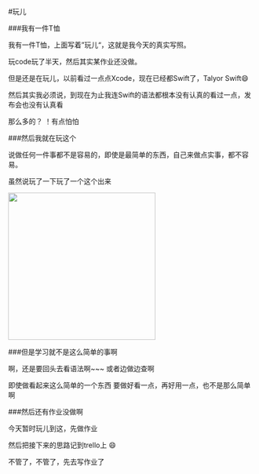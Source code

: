 #玩儿



###我有一件T恤


我有一件T恤，上面写着”玩儿“，这就是我今天的真实写照。

玩code玩了半天，然后其实某作业还没做。

但是还是在玩儿，以前看过一点点Xcode，现在已经都Swift了，Talyor Swift😄

然后其实我必须说，到现在为止我连Swift的语法都根本没有认真的看过一点，发布会也没有认真看

那么多的？ ！有点怕怕



###然后我就在玩这个


说做任何一件事都不是容易的，即使是最简单的东西，自己来做点实事，都不容易。


虽然说玩了一下玩了一个这个出来





<img src="https://github.com/KrisYu/krisyu.github.io/blob/master/_posts/images/player.png?raw=true" width="300">







###但是学习就不是这么简单的事啊


啊，还是要回头去看语法啊~~~
或者边做边查啊

即使做看起来这么简单的一个东西
要做好看一点，再好用一点，也不是那么简单啊



###然后还有作业没做啊

今天暂时玩儿到这，先做作业

然后把接下来的思路记到trello上 😄

不管了，不管了，先去写作业了



